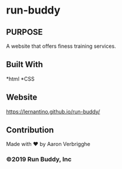 # run-buddy

## PURPOSE
A website that offers finess training services.

## Built With
*html
*CSS

## Website
https://lernantino.github.io/run-buddy/

## Contribution
Made with ❤️ by Aaron Verbrigghe

### ©️2019 Run Buddy, Inc 
